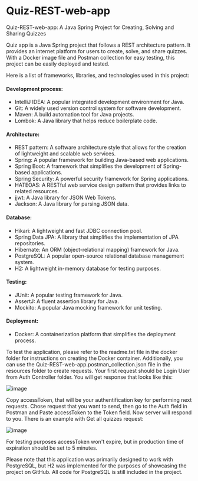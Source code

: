 # Quiz-REST-web-app

Quiz-REST-web-app: A Java Spring Project for Creating, Solving and Sharing Quizzes

Quiz app is a Java Spring project that follows a REST architecture pattern. It provides an internet platform for users to create, solve, and share quizzes. With a Docker image file and Postman collection for easy testing, this project can be easily deployed and tested.

Here is a list of frameworks, libraries, and technologies used in this project:

#### Development process:

-   IntelliJ IDEA: A popular integrated development environment for Java.
-   Git: A widely used version control system for software development.
-   Maven: A build automation tool for Java projects.
-   Lombok: A Java library that helps reduce boilerplate code.

#### Architecture:

-   REST pattern: A software architecture style that allows for the creation of lightweight and scalable web services.
-   Spring: A popular framework for building Java-based web applications.
-   Spring Boot: A framework that simplifies the development of Spring-based applications.
-   Spring Security: A powerful security framework for Spring applications.
-   HATEOAS: A RESTful web service design pattern that provides links to related resources.
-   jjwt: A Java library for JSON Web Tokens.
-   Jackson: A Java library for parsing JSON data.

#### Database:

-   Hikari: A lightweight and fast JDBC connection pool.
-   Spring Data JPA: A library that simplifies the implementation of JPA repositories.
-   Hibernate: An ORM (object-relational mapping) framework for Java.
-   PostgreSQL: A popular open-source relational database management system.
-   H2: A lightweight in-memory database for testing purposes.

#### Testing:

-   JUnit: A popular testing framework for Java.
-   AssertJ: A fluent assertion library for Java.
-   Mockito: A popular Java mocking framework for unit testing.

#### Deployment:

-   Docker: A containerization platform that simplifies the deployment process.

To test the application, please refer to the readme.txt file in the docker folder for instructions on creating the Docker container. Additionally, you can use the Quiz-REST-web-app.postman_collection.json file in the resources folder to create requests. Your first request should be Login User from Auth Controller folder. You will get response that looks like this: 

![image](https://user-images.githubusercontent.com/117806124/236453971-80ce0eeb-79e6-41a0-88dc-e8cb6569f211.png)

Copy accessToken, that will be your authentification key for performing next requests. Chose request that you want to send, then go to the Auth field in Postman and Paste accessToken to the Token field. Now server will respond to you. There is an example with Get all quizzes request:

![image](https://user-images.githubusercontent.com/117806124/236454611-3c50a95e-8aeb-4772-8331-94b1af5e3283.png)

For testing purposes accessToken won't expire, but in production time of expiration should be set to 5 minutes.

Please note that this application was primarily designed to work with PostgreSQL, but H2 was implemented for the purposes of showcasing the project on GitHub. All code for PostgreSQL is still included in the project.

